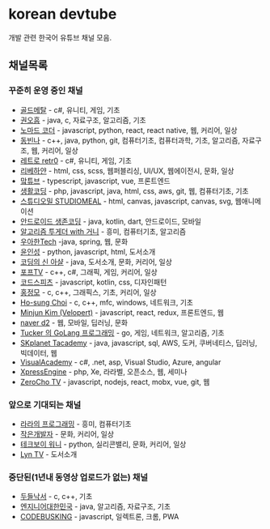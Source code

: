 # korean devtube
개발 관련 한국어 유튜브 채널 모음.

## 채널목록
### 꾸준히 운영 중인 채널
- [골드메탈](https://www.youtube.com/user/GoldmetalYT) - c#, 유니티, 게임, 기초
- [권오흠](https://www.youtube.com/channel/UC-cOmaeWLm7Ii7erMQNatvA) - java, c, 자료구조, 알고리즘, 기초
- [노마드 코더](https://www.youtube.com/channel/UCUpJs89fSBXNolQGOYKn0YQ) - javascript, python, react, react native, 웹, 커리어, 일상
- [동빈나](https://www.youtube.com/channel/UChflhu32f5EUHlY7_SetNWw) - c++, java, python, git, 컴퓨터기초, 컴퓨터과학, 기초, 알고리즘, 자료구조, 웹, 커리어, 일상
- [레트로 retr0](https://www.youtube.com/channel/UCRWq4MPqifkmT2GyL2d2ZAQ) - c#, 유니티, 게임, 기초
- [리베하얀](https://www.youtube.com/channel/UCq7-gOh15ChDcFJ9xN9SYmg) - html, css, scss, 웹퍼블리싱, UI/UX, 웹에이전시, 문화, 일상
- [맠튜브](https://www.youtube.com/user/2woongjae) - typescript, javascript, vue, 프론트엔드
- [생활코딩](https://www.youtube.com/user/egoing2/) - php, javascript, java, html, css, aws, git, 웹, 컴퓨터기초, 기초
- [스튜디오밀 STUDIOMEAL](https://www.youtube.com/channel/UC_s1FC7s5YVwDImzv-WG93Q) - html, canvas, javascript, canvas, svg, 웹애니메이션
- [안드로이드 생존코딩](https://www.youtube.com/channel/UCz9n4yRsYYryRjrSCK0-YWA) - java, kotlin, dart, 안드로이드, 모바일
- [알고리즘 투게더 with 거니](https://www.youtube.com/channel/UCO7g158NWgLyn98z8v3zduA) - 흥미, 컴퓨터기초, 알고리즘
- [우아한Tech](https://www.youtube.com/channel/UC-mOekGSesms0agFntnQang) -java, spring, 웹, 문화
- [윤인성](https://www.youtube.com/channel/UCJM7NRGBP9l5xOXU4XEU6UA/videos) - python, javascript, html, 도서소개
- [코딩의 신 아샬](https://www.youtube.com/channel/UCLLncfeIYljE0o_yUw7MkcA) - java, 도서소개, 문화, 커리어, 일상
- [포프TV](https://www.youtube.com/channel/UC63J0Q5huHSlbNT3KxvAaHQ) - c++, c#, 그래픽, 게임, 커리어, 일상
- [코드스피츠](https://www.youtube.com/channel/UCKXBpFPbho1tp-Ntlfc25kA) - javascript, kotlin, css, 디자인패턴
- [홍정모](https://www.youtube.com/channel/UCg6IlhycdYiK_nWB3spjIqA) - c, c++, 그래픽스, 기초, 커리어, 일상
- [Ho-sung Choi](https://www.youtube.com/channel/UCdGTtaI-ERLjzZNLuBj3X6A) - c, c++, mfc, windows, 네트워크, 기초
- [Minjun Kim (Velopert)](https://www.youtube.com/channel/UCmMgRlN-3GKQ_CH7cOtLdvg) - javascript, react, redux, 프론트엔드, 웹
- [naver d2](https://www.youtube.com/channel/UCNrehnUq7Il-J7HQxrzp7CA/) - 웹, 모바일, 딥러닝, 문화
- [Tucker 의 GoLang 프로그래밍](https://www.youtube.com/channel/UCZp_ftx6UB_32VfVmlS3o_A) - go, 게임, 네트워크, 알고리즘, 기초
- [SKplanet Tacademy](https://www.youtube.com/channel/UCtV98yyffjUORQRGTuLHomw) - java, javascript, sql, AWS, 도커, 쿠버네티스, 딥러닝, 빅데이터, 웹
- [VisualAcademy](https://www.youtube.com/user/visualacademy) - c#, .net, asp, Visual Studio, Azure, angular
- [XpressEngine](https://www.youtube.com/channel/UCmkz_6tNPIUeQKxh61s90mg) - php, Xe, 라라벨, 오픈소스, 웹, 세미나
- [ZeroCho TV](https://www.youtube.com/channel/UCp-vBtwvBmDiGqjvLjChaJw) - javascript, nodejs, react, mobx, vue, git, 웹

### 앞으로 기대되는 채널
- [라라의 프로그래밍](https://www.youtube.com/channel/UCjWnBKjlXv550KDiBjtW8vQ) - 흥미, 컴퓨터기초
- [작은개발자](https://www.youtube.com/channel/UCeenZhDWiyzeneiDrKtzZJA/) - 문화, 커리어, 일상
- [테크보이 워니](https://www.youtube.com/channel/UC0uDM1xZMNBAoW2xnzhAQ7g/) - python, 실리콘밸리, 문화, 커리어, 일상
- [Lyn TV](https://www.youtube.com/channel/UCi0AcmKGMkNyTC20b5aNkaQ) - 도서소개

### 중단된(1년내 동영상 업로드가 없는) 채널
- [두들낙서](https://www.youtube.com/channel/UCmGcqqKdIKnH_-oHnkoyshg/) - c, c++, 기초
- [엔지니어대한민국](https://www.youtube.com/channel/UCWMAh9cSkEn8v42YRO90BHA) - java, 알고리즘, 자료구조, 기초
- [CODEBUSKING](https://www.youtube.com/channel/UCrKE8ihOKHxYHBzI0Ys-Oow/) - javascript, 일렉트론, 크롬, PWA

